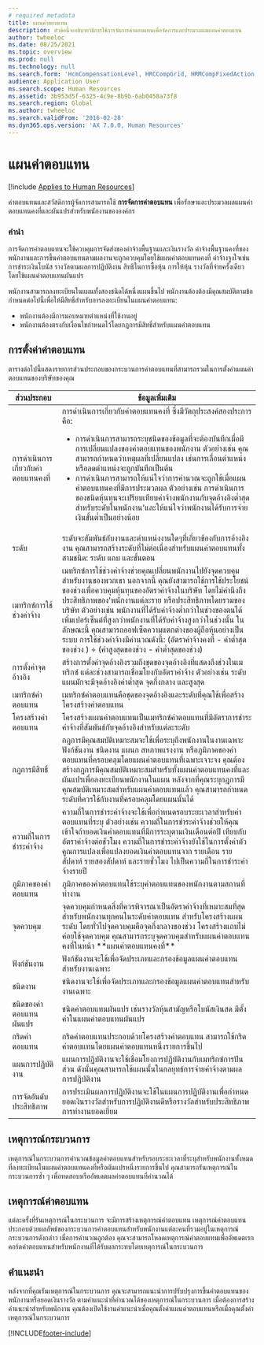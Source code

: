 ```yaml
---
# required metadata
title: แผนค่าตอบแทน
description: หัวข้อนี้จะอธิบายวิธีการใช้การจัดการค่าตอบแทนเพื่อจัดการและประมวลผลแผนค่าตอบแทน
author: twheeloc
ms.date: 08/25/2021
ms.topic: overview
ms.prod: null
ms.technology: null
ms.search.form: 'HcmCompensationLevel, HRCCompGrid, HRMCompFixedAction, HRMCompFixedBudget, HRMCompFixedPlanTable, HcmCompensationWorkspace'
audience: Application User
ms.search.scope: Human Resources
ms.assetid: 3b953d5f-6325-4c9e-8b9b-6ab0458a73f8
ms.search.region: Global
ms.author: twheeloc
ms.search.validFrom: '2016-02-28'
ms.dyn365.ops.version: 'AX 7.0.0, Human Resources'
---
```


# <a name="compensation-plans"></a>แผนค่าตอบแทน

[!include [Applies to Human Resources](../includes/applies-to-hr.md)]

ค่าตอบแทนและสวัสดิการผู้จัดการสามารถใช้ **การจัดการค่าตอบแทน** เพื่อรักษาและประมวลผลแผนค่าตอบแทนคงที่และผันแปรสำหรับพนักงานขององค์กร

### <a name="introduction"></a>คำนำ

การจัดการค่าตอบแทนจะใช้ควบคุมการจัดส่งของค่าจ้างพื้นฐานและเงินรางวัล ค่าจ้างพื้นฐานคงที่ของพนักงานและการขึ้นค่าตอบแทนตามผลงานจะถูกควบคุมโดยใช้แผนค่าตอบแทนคงที่ ค่าจ้างจูงใจเช่นการชำระเงินโบนัส รางวัลตามผลการปฏิบัติงาน สิทธิในการซื้อหุ้น การให้หุ้น รางวัลที่จ่ายครั้งเดียว โดยใช้แผนค่าตอบแทนผันแปร 

พนักงานสามารถลงทะเบียนในแผนทั้งสองชนิดได้หนึ่งแผนขึ้นไป พนักงานต้องต้องมีคุณสมบัติตามข้อกำหนดต่อไปนี้เพื่อให้มีสิทธิ์สำหรับการลงทะเบียนในแผนค่าตอบแทน:
-   พนักงานต้องมีการมอบหมายตำแหน่งที่ใช้งานอยู่
-   พนักงานต้องตรงกับเงื่อนไขกำหนดไว้โดยกฎการมีสิทธิ์สำหรับแผนค่าตอบแทน

## <a name="compensation-setup"></a> การตั้งค่าค่าตอบแทน
ตารางต่อไปนี้แสดงรายการส่วนประกอบของกระบวนการค่าตอบแทนที่สามารถรวมในการตั้งค่าแผนค่าตอบแทนของบริษัทของคุณ

<table>
<thead>
<tr class="header">
<th>ส่วนประกอบ</th>
<th>ข้อมูลเพิ่มเติม</th>
</tr>
</thead>
<tbody>
<tr class="odd">
<td>การดำเนินการเกี่ยวกับค่าตอบแทนคงที่</td>
<td>การดำเนินการเกี่ยวกับค่าตอบแทนคงที่ ซึ่งมีวัตถุประสงค์สองประการคือ:
<ul>
<li>การดำเนินการสามารถระบุชนิดของข้อมูลที่จะต้องบันทึกเมื่อมีการเปลี่ยนแปลงของค่าตอบแทนของพนักงาน ตัวอย่างเช่น คุณสามารถกำหนดว่าเหตุผลที่เปลี่ยนแปลง เช่นการเลื่อนตำแหน่งหรือลดตำแหน่งจะถูกบันทึกเป็นต้น</li>
<li>การดำเนินการสามารถให้แน่ใจว่าการคำนวณจะถูกใช้เมื่อแผนค่าตอบแทนคงที่มีการประมวลผล  ตัวอย่างเช่น การดำเนินการของชนิดหุ้นทุนจะเปรียบเทียบค่าจ้างพนักงานกับจุดอ้างอิงต่ำสุดสำหรับระดับในพนักงาน&#39;และให้แน่ใจว่าพนักงานได้รับการจ่ายเงินขั้นต่ำเป็นอย่างน้อย</li>
</ul></td>
</tr>
<tr class="even">
<td>ระดับ</td>
<td>ระดับจะสัมพันธ์กับงานและตำแหน่งงานใดๆที่เกี่ยวข้องกับการอ้างอิงงาน คุณสามารถสร้างระดับที่ไม่ต่อเนื่องสำหรับแผนค่าตอบแทนทั้งสามชนิด: ระดับ แถบ และขั้นตอน</td>
</tr>
<tr class="odd">
<td>เมทริกซ์การใช้ช่วงค่าจ้าง</td>
<td>เมทริกซ์การใช้ช่วงค่าจ้างช่วยคุณเปลี่ยนพนักงานไปยังจุดควบคุมสำหรับงานของพวกเขา นอกจากนี้ คุณยังสามารถใช้การใช้ประโยชน์ของช่วงเพื่อควบคุมหุ้นทุนของอัตราค่าจ้างในบริษัท โดยไม่คำนึงถึงประสิทธิภาพของ&#39;พนักงานแต่ละราย หรือประสิทธิภาพโดยรวมของบริษัท ตัวอย่างเช่น พนักงานที่ได้รับค่าจ้างต่ำกว่าในช่วงของตนได้เพิ่มเปอร์เซ็นต์ที่สูงกว่าพนักงานที่ได้รับค่าจ้างสูงกว่าในช่วงนั้น ในลักษณะนี้ คุณสามารถออฟเซ็ตความแตกต่างของผู้ถือหุ้นอย่างเป็นระบบ การใช้ช่วงค่าจ้างมีคำนวณดังนี้: (อัตราค่าจ้างคงที่ - ค่าต่ำสุดของช่วง ) ÷ (ค่าสูงสุดของช่วง - ค่าต่ำสุดของช่วง)</td>
</tr>
<tr class="even">
<td>การตั้งค่าจุดอ้างอิง</td>
<td>สร้างการตั้งค่าจุดอ้างอิงรวมถึงชุดของจุดอ้างอิงที่แสดงถึงช่วงในเมทริกซ์ แต่ละช่วงสามารถเชื่อมโยงกับอัตราค่าจ้าง ตัวอย่างเช่น ระดับแผนมักจะมีจุดอ้างอิงค่าต่ำสุด จุดกึ่งกลาง และสูงสุด</td>
</tr>
<tr class="odd">
<td>เมทริกซ์ค่าตอบแทน</td>
<td>เมทริกซ์ค่าตอบแทนคือชุดของจุดอ้างอิงและระดับที่คุณใช้เพื่อสร้างโครงสร้างค่าตอบแทน</td>
</tr>
<tr class="even">
<td>โครงสร้างค่าตอบแทน</td>
<td>โครงสร้างแผนค่าตอบแทนเป็นเมทริกซ์ค่าตอบแทนที่มีอัตราการชำระค่าจ้างที่สัมพันธ์กับจุดอ้างอิงสำหรับแต่ละระดับ</td>
</tr>
<tr class="odd">
<td>กฎการมีสิทธิ์</td>
<td>กฎการมีคุณสมบัติเหมาะสมจะใช้เพื่อระบุถึงพนักงานในงานเฉพาะ ฟังก์ชันงาน ชนิดงาน แผนก สหภาพแรงงาน หรือภูมิภาคของค่าตอบแทนที่ครอบคลุมโดยแผนค่าตอบแทนที่เฉพาะเจาะจง คุณต้องสร้างกฎการมีคุณสมบัติเหมาะสมสำหรับทั้งแผนค่าตอบแทนคงที่และผันแปรเพื่อลงทะเบียนพนักงานในแผน หลังจากที่คุณระบุกฎการมีคุณสมบัติเหมาะสมสำหรับแผนค่าตอบแทนแล้ว คุณสามารถกำหนดระดับที่ควรใช้กับงานที่ครอบคลุมโดยแผนนั้นได้</td>
</tr>
<tr class="even">
<td>ความถี่ในการชำระค่าจ้าง</td>
<td>ความถี่ในการชำระค่าจ้างจะใช้เพื่อกำหนดรอบระยะเวลาสำหรับค่าตอบแทนที่ระบุ  ตัวอย่างเช่น ความถี่ในการชำระค่าจ้างช่วยให้คุณเข้าใจถ้ายอดเงินค่าตอบแทนที่มีการระบุตามเงินเดือนต่อปี เทียบกับอัตราค่าจ้างต่อชัวโมง ความถี่ในการชำระค่าจ้างยังใช้ในการตั้งค่าตัวคูณการแปลงเพื่อแปลงยอดเงินค่าตอบแทนจาก รายเดือน รายสัปดาห์ รายสองสัปดาห์ และรายชั่วโมง ไปเป็นความถี่ในการชำระค่าจ้างรายปี</td>
</tr>
<tr class="odd">
<td>ภูมิภาคของค่าตอบแทน</td>
<td>ภูมิภาคของค่าตอบแทนใช้ระบุค่าตอบแทนของพนักงานตามสถานที่ทำงาน</td>
</tr>
<tr class="even">
<td>จุดควบคุม</td>
<td>จุดควบคุมกำหนดสิ่งที่ควรพิจารณาเป็นอัตราค่าจ้างที่เหมาะสมที่สุดสำหรับพนักงานทุกคนในระดับค่าตอบแทน สำหรับโครงสร้างแผนระดับ โดยทั่วไปจุดควบคุมคือจุดกึ่งกลางของช่วง โครงสร้างแถบไม่ค่อยใช้จุดควบคุม คุณสามารถระบุจุดควบคุมสำหรับแผนค่าตอบแทนคงที่ในหน้า **แผนค่าตอบแทนคงที่**</td>
</tr>
<tr class="odd">
<td>ฟังก์ชันงาน</td>
<td>ฟังก์ชันงานจะใช้เพื่อจัดประเภทและกรองข้อมูลแผนค่าตอบแทนสำหรับงานเฉพาะ</td>
</tr>
<tr class="even">
<td>ชนิดงาน</td>
<td>ชนิดงานจะใช้เพื่อจัดประเภทและกรองข้อมูลแผนค่าตอบแทนสำหรับงานเฉพาะ</td>
</tr>
<tr class="odd">
<td>ชนิดของค่าตอบแทนผันแปร</td>
<td>ชนิดค่าตอบแทนผันแปร เช่นรางวัลหุ้นสามัญหรือโบนัสเงินสด มีตั้งค่าในแผนค่าตอบแทนผันแปร</td>
</tr>
<tr class="even">
<td>กริดค่าตอบแทน</td>
<td>กริดค่าตอบแทนประกอบด้วยโครงสร้างค่าตอบแทน  สามารถใช้กริดค่าตอบแทนโดยแผนค่าตอบแทนหนึ่งรายการขึ้นไป</td>
</tr>
<tr class="odd">
<td>แผนการปฏิบัติงาน</td>
<td>แผนการปฏิบัติงานจะใช้เชื่อมโยงการปฏิบัติงานกับเมทริกซ์การปันส่วน ดังนั้นคุณสามารถใช้แผนนั้นในกลยุทธ์การจ่ายค่าจ้างตามผลการปฏิบัติงาน</td>
</tr>
<tr class="even">
<td>การจัดอันดับประสิทธิภาพ</td>
<td>การประเมินผลการปฏิบัติงานจะใช้ในแผนการปฏิบัติงานเพื่อกำหนดยอดเงินรางวัลสำหรับการปฏิบัติงานดีหรือรางวัลสำหรับประสิทธิภาพการทำงานยอดเยี่ยม</td>
</tr>
</tbody>
</table>

## <a name="process-events"></a>เหตุการณ์กระบวนการ
เหตุการณ์ในกระบวนการคำนวณข้อมูลค่าตอบแทนสำหรับรอบระยะเวลาที่ระบุสำหรับพนักงานทั้งหมดที่ลงทะเบียนในแผนค่าตอบแทนคงที่หรือผันแปรหนึ่งรายการขึ้นไป คุณสามารถรันเหตุการณ์ในกระบวนการซ้ำ ๆ เพื่อทดสอบหรืออัพเดตผลค่าตอบแทนที่คำนวณได้

## <a name="compensation-events"></a>เหตุการณ์ค่าตอบแทน

แต่ละครั้งที่รันเหตุการณ์ในกระบวนการ จะมีการสร้างเหตุการณ์ค่าตอบแทน  เหตุการณ์ค่าตอบแทนประกอบด้วยผลลัพธ์ของกระบวนการค่าตอบแทนสำหรับพนักงานแต่ละคนที่รวมอยู่ในเหตุการณ์กระบวนการดังกล่าว  เมื่อการคำนวณถูกต้อง คุณจะสามารถโหลดเหตุการณ์ค่าตอบแทนเพื่ออัพเดตเรกคอร์ดค่าตอบแทนสำหรับพนักงานที่ได้รับผลกระทบโดยเหตุการณ์ในกระบวนการ

## <a name="recommendations"></a> คำแนะนำ
หลังจากที่คุณรันเหตุการณ์ในกระบวนการ คุณจะสามารถแนะนำการปรับปรุงการขึ้นค่าตอบแทนของพนักงานหรือยอดเงินรางวัล ตามคำแนะนำที่คำนวณได้ของเหตุการณ์ในกระบวนการ เมื่อต้องการสร้างคำแนะนำสำหรับพนักงาน คุณต้องเปิดใช้งานคำแนะนำเมื่อคุณตั้งค่าแผนค่าตอบแทนหรือเมื่อคุณตั้งค่าเหตุการณ์ในกระบวนการ





[!INCLUDE[footer-include](../includes/footer-banner.md)]

